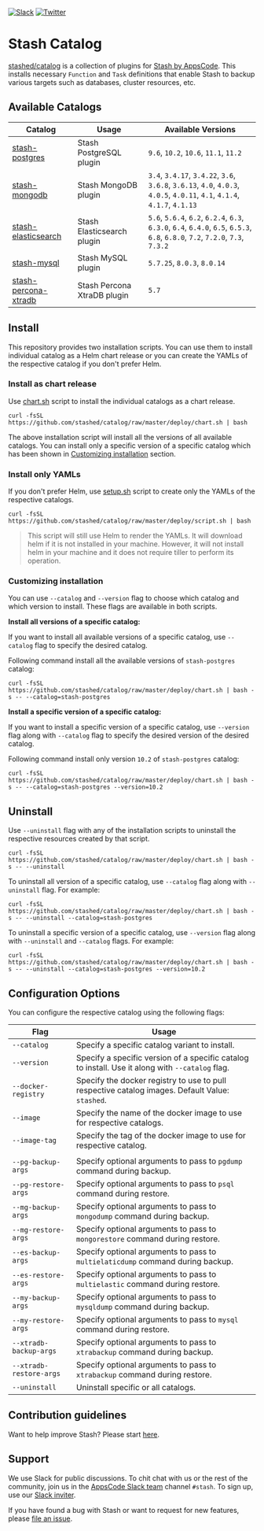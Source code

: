 [![Slack](https://slack.appscode.com/badge.svg)](https://slack.appscode.com)
[![Twitter](https://img.shields.io/twitter/follow/kubestash.svg?style=social&logo=twitter&label=Follow)](https://twitter.com/intent/follow?screen_name=KubeStash)

# Stash Catalog

[stashed/catalog](https://github.com/stashed/catalog) is a collection of plugins for [Stash by AppsCode](https://appscode.com/products/stash/). This installs necessary `Function` and `Task` definitions that enable Stash to backup various targets such as databases, cluster resources, etc.

## Available Catalogs

| Catalog                                                         | Usage                       | Available Versions                                                                                                             |
| --------------------------------------------------------------- | --------------------------- | ------------------------------------------------------------------------------------------------------------------------------ |
| [stash-postgres](https://github.com/stashed/postgres)           | Stash PostgreSQL plugin     | `9.6`, `10.2`, `10.6`, `11.1`, `11.2`                                                                                          |
| [stash-mongodb](https://github.com/stashed/mongodb)             | Stash MongoDB plugin        | `3.4`, `3.4.17`, `3.4.22`, `3.6`, `3.6.8`, `3.6.13`, `4.0`, `4.0.3`, `4.0.5`, `4.0.11`, `4.1`, `4.1.4`, `4.1.7`, `4.1.13`      |
| [stash-elasticsearch](https://github.com/stashed/elasticsearch) | Stash Elasticsearch plugin  | `5.6`, `5.6.4`, `6.2`, `6.2.4`, `6.3`, `6.3.0`, `6.4`, `6.4.0`, `6.5`, `6.5.3`, `6.8`, `6.8.0`, `7.2`, `7.2.0`, `7.3`, `7.3.2` |
| [stash-mysql](https://github.com/stashed/postgres)              | Stash MySQL plugin          | `5.7.25`, `8.0.3`, `8.0.14`                                                                                                    |
| [stash-percona-xtradb](https://github.com/stashed/postgres)     | Stash Percona XtraDB plugin | `5.7`                                                                                                                          |

## Install

This repository provides two installation scripts. You can use them to install individual catalog as a Helm chart release or you can create the YAMLs of the respective catalog if you don't prefer Helm.

### Install as chart release

Use [chart.sh](https://github.com/stashed/catalog/blob/master/deploy/chart.sh) script to install the individual catalogs as a chart release.

```console
curl -fsSL https://github.com/stashed/catalog/raw/master/deploy/chart.sh | bash
```

The above installation script will install all the versions of all available catalogs. You can install only a specific version of a specific catalog which has been shown in [Customizing installation](#customizing-installation) section.

### Install only YAMLs

If you don't prefer Helm, use [setup.sh](https://github.com/stashed/catalog/blob/master/deploy/script.sh) script to create only the YAMLs of the respective catalogs.

```console
curl -fsSL https://github.com/stashed/catalog/raw/master/deploy/script.sh | bash
```

> This script will still use Helm to render the YAMLs. It will download helm if it is not installed in your machine. However, it will not install helm in your machine and it does not require tiller to perform its operation.

### Customizing installation

You can use `--catalog` and `--version` flag to choose which catalog and which version to install. These flags are available in both scripts.

**Install all versions of a specific catalog:**

If you want to install all available versions of a specific catalog, use `--catalog` flag to specify the desired catalog.

Following command install all the available versions of `stash-postgres` catalog:

```console
curl -fsSL https://github.com/stashed/catalog/raw/master/deploy/chart.sh | bash -s -- --catalog=stash-postgres
```

**Install a specific version of a specific catalog:**

If you want to install a specific version of a specific catalog, use `--version` flag along with `--catalog` flag to specify the desired version of the desired catalog.

Following command install only version `10.2` of `stash-postgres` catalog:

```console
curl -fsSL https://github.com/stashed/catalog/raw/master/deploy/chart.sh | bash -s -- --catalog=stash-postgres --version=10.2
```

## Uninstall

Use `--uninstall` flag with any of the installation scripts to uninstall the respective resources created by that script.

```console
curl -fsSL https://github.com/stashed/catalog/raw/master/deploy/chart.sh | bash -s -- --uninstall
```

To uninstall all version of a specific catalog, use `--catalog` flag along with `--uninstall` flag. For example:

```console
curl -fsSL https://github.com/stashed/catalog/raw/master/deploy/chart.sh | bash -s -- --uninstall --catalog=stash-postgres
```

To uninstall a specific version of a specific catalog, use `--version` flag along with `--uninstall` and `--catalog` flags. For example:

```console
curl -fsSL https://github.com/stashed/catalog/raw/master/deploy/chart.sh | bash -s -- --uninstall --catalog=stash-postgres --version=10.2
```

## Configuration Options

You can configure the respective catalog using the following flags:

| Flag                    | Usage                                                                                            |
| ----------------------- | ------------------------------------------------------------------------------------------------ |
| `--catalog`             | Specify a specific catalog variant to install.                                                   |
| `--version`             | Specify a specific version of a specific catalog to install. Use it along with `--catalog` flag. |
| `--docker-registry`     | Specify the docker registry to use to pull respective catalog images. Default Value: `stashed`.  |
| `--image`               | Specify the name of the docker image to use for respective catalogs.                             |
| `--image-tag`           | Specify the tag of the docker image to use for respective catalog.                               |
|                         |
| `--pg-backup-args`      | Specify optional arguments to pass to `pgdump` command during backup.                            |
| `--pg-restore-args`     | Specify optional arguments to pass to `psql` command during restore.                             |
| `--mg-backup-args`      | Specify optional arguments to pass to `mongodump` command during backup.                         |
| `--mg-restore-args`     | Specify optional arguments to pass to `mongorestore` command during restore.                     |
| `--es-backup-args`      | Specify optional arguments to pass to `multielaticdump` command during backup.                   |
| `--es-restore-args`     | Specify optional arguments to pass to `multielastic` command during restore.                     |
| `--my-backup-args`      | Specify optional arguments to pass to `mysqldump` command during backup.                         |
| `--my-restore-args`     | Specify optional arguments to pass to `mysql` command during restore.                            |
| `--xtradb-backup-args`  | Specify optional arguments to pass to `xtrabackup` command during backup.                        |
| `--xtradb-restore-args` | Specify optional arguments to pass to `xtrabackup` command during restore.                       |
| `--uninstall`           | Uninstall specific or all catalogs.                                                              |

## Contribution guidelines

Want to help improve Stash? Please start [here](https://appscode.com/products/stash/0.8.3/welcome/contributing).

## Support

We use Slack for public discussions. To chit chat with us or the rest of the community, join us in the [AppsCode Slack team](https://appscode.slack.com/messages/C8NCX6N23/details/) channel `#stash`. To sign up, use our [Slack inviter](https://slack.appscode.com/).

If you have found a bug with Stash or want to request for new features, please [file an issue](https://github.com/stashed/stash/issues/new).
